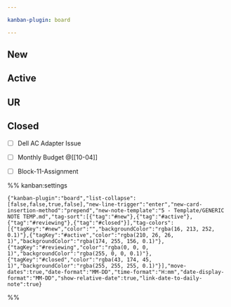 ```yaml
---

kanban-plugin: board

---
```


## New



## Active



## UR



## Closed

- [ ] Dell AC Adapter Issue
- [ ] Monthly Budget @[[10-04]]
- [ ] Block-11-Assignment




%% kanban:settings
```
{"kanban-plugin":"board","list-collapse":[false,false,true,false],"new-line-trigger":"enter","new-card-insertion-method":"prepend","new-note-template":"5 - Template/GENERIC NOTE TEMP.md","tag-sort":[{"tag":"#new"},{"tag":"#active"},{"tag":"#reviewing"},{"tag":"#closed"}],"tag-colors":[{"tagKey":"#new","color":"","backgroundColor":"rgba(16, 213, 252, 0.1)"},{"tagKey":"#active","color":"rgba(210, 26, 26, 1)","backgroundColor":"rgba(174, 255, 156, 0.1)"},{"tagKey":"#reviewing","color":"rgba(0, 0, 0, 1)","backgroundColor":"rgba(255, 0, 0, 0.1)"},{"tagKey":"#closed","color":"rgba(43, 174, 45, 1)","backgroundColor":"rgba(255, 255, 255, 0.1)"}],"move-dates":true,"date-format":"MM-DD","time-format":"H:mm","date-display-format":"MM-DD","show-relative-date":true,"link-date-to-daily-note":true}
```
%%